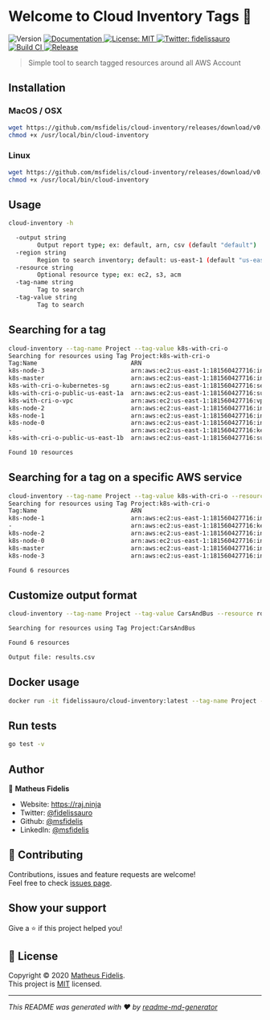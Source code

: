 <h1 align="left">Welcome to Cloud Inventory Tags 👋</h1>
<p>
  <img alt="Version" src="https://img.shields.io/badge/version-v0.0.0-blue.svg?cacheSeconds=2592000" />
  <a href="README.md" target="_blank">
    <img alt="Documentation" src="https://img.shields.io/badge/documentation-yes-brightgreen.svg" />
  </a>
  <a href="LICENSE " target="_blank">
    <img alt="License: MIT" src="https://img.shields.io/badge/License-MIT-yellow.svg" />
  </a>
  <a href="https://twitter.com/fidelissauro" target="_blank">
    <img alt="Twitter: fidelissauro" src="https://img.shields.io/twitter/follow/fidelissauro.svg?style=social" />
  </a>
  <a href="/" target="_blank">
    <img alt="Build CI" src="https://github.com/msfidelis/cloud-inventory/workflows/cloud-inventory%20ci/badge.svg" />
  </a>  
  <a href="/" target="_blank">
    <img alt="Release" src="https://github.com/msfidelis/cloud-inventory/workflows/release%20packages/badge.svg" />
  </a>
</p>

> Simple tool to search tagged resources around all AWS Account

## Installation

### MacOS / OSX

```bash
wget https://github.com/msfidelis/cloud-inventory/releases/download/v0.0.4/cloud-inventory_0.0.4_darwin_amd64 -O /usr/local/bin/cloud-inventory
chmod +x /usr/local/bin/cloud-inventory
```

### Linux 

```bash
wget https://github.com/msfidelis/cloud-inventory/releases/download/v0.0.4/cloud-inventory_0.0.4_linux_amd64 -O /usr/local/bin/cloud-inventory
chmod +x /usr/local/bin/cloud-inventory
```

## Usage

```sh
cloud-inventory -h

  -output string
    	Output report type; ex: default, arn, csv (default "default")
  -region string
    	Region to search inventory; default: us-east-1 (default "us-east-1")
  -resource string
    	Optional resource type; ex: ec2, s3, acm
  -tag-name string
    	Tag to search
  -tag-value string
    	Tag to search
```

## Searching for a tag

```sh
cloud-inventory --tag-name Project --tag-value k8s-with-cri-o
Searching for resources using Tag Project:k8s-with-cri-o
Tag:Name                          ARN                                                                     Region
k8s-node-3                        arn:aws:ec2:us-east-1:181560427716:instance/i-08658a0eca5db90ae         us-east-1
k8s-master                        arn:aws:ec2:us-east-1:181560427716:instance/i-09471d9233d5eaf8b         us-east-1
k8s-with-cri-o-kubernetes-sg      arn:aws:ec2:us-east-1:181560427716:security-group/sg-0354149cb0868e23f  us-east-1
k8s-with-cri-o-public-us-east-1a  arn:aws:ec2:us-east-1:181560427716:subnet/subnet-07e7fab89a7f38e77      us-east-1
k8s-with-cri-o-vpc                arn:aws:ec2:us-east-1:181560427716:vpc/vpc-068939c361da4db98            us-east-1
k8s-node-2                        arn:aws:ec2:us-east-1:181560427716:instance/i-08064cc28841d1e06         us-east-1
k8s-node-1                        arn:aws:ec2:us-east-1:181560427716:instance/i-01640c6de2121a8f4         us-east-1
k8s-node-0                        arn:aws:ec2:us-east-1:181560427716:instance/i-0634e8bd2de7e2615         us-east-1
-                                 arn:aws:ec2:us-east-1:181560427716:key-pair/key-054c61aaddb4cbb9c       us-east-1
k8s-with-cri-o-public-us-east-1b  arn:aws:ec2:us-east-1:181560427716:subnet/subnet-04c9e8e42473dd2b9      us-east-1

Found 10 resources
```


## Searching for a tag on a specific AWS service

```sh
cloud-inventory --tag-name Project --tag-value k8s-with-cri-o --resource ec2
Searching for resources using Tag Project:k8s-with-cri-o
Tag:Name                          ARN                                                                     Region
k8s-node-1                        arn:aws:ec2:us-east-1:181560427716:instance/i-01640c6de2121a8f4         us-east-1
-                                 arn:aws:ec2:us-east-1:181560427716:key-pair/key-054c61aaddb4cbb9c       us-east-1
k8s-node-2                        arn:aws:ec2:us-east-1:181560427716:instance/i-08064cc28841d1e06         us-east-1
k8s-node-0                        arn:aws:ec2:us-east-1:181560427716:instance/i-0634e8bd2de7e2615         us-east-1
k8s-master                        arn:aws:ec2:us-east-1:181560427716:instance/i-09471d9233d5eaf8b         us-east-1
k8s-node-3                        arn:aws:ec2:us-east-1:181560427716:instance/i-08658a0eca5db90ae         us-east-1

Found 6 resources
```

## Customize output format 

```sh
cloud-inventory --tag-name Project --tag-value CarsAndBus --resource rds --output csv

Searching for resources using Tag Project:CarsAndBus

Found 6 resources

Output file: results.csv
```

## Docker usage

```sh
docker run -it fidelissauro/cloud-inventory:latest --tag-name Project --tag-value CarsAndBus
```


## Run tests

```sh
go test -v 
```

## Author

👤 **Matheus Fidelis**

* Website: https://raj.ninja
* Twitter: [@fidelissauro](https://twitter.com/fidelissauro)
* Github: [@msfidelis](https://github.com/msfidelis)
* LinkedIn: [@msfidelis](https://linkedin.com/in/msfidelis)

## 🤝 Contributing

Contributions, issues and feature requests are welcome!<br />Feel free to check [issues page](/issues). 

## Show your support

Give a ⭐️ if this project helped you!

## 📝 License

Copyright © 2020 [Matheus Fidelis](https://github.com/msfidelis).<br />
This project is [MIT](LICENSE ) licensed.

***
_This README was generated with ❤️ by [readme-md-generator](https://github.com/kefranabg/readme-md-generator)_
